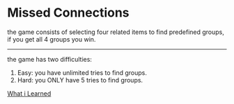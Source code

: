 # Missed Connections
the game consists of selecting four related items to find predefined groups, if you get all 4 groups you win.

---------

the game has two difficulties:
1. Easy: you have unlimited tries to find groups.
2. Hard: you ONLY have 5 tries to find groups.

[What i Learned](WhatILearned.md)
